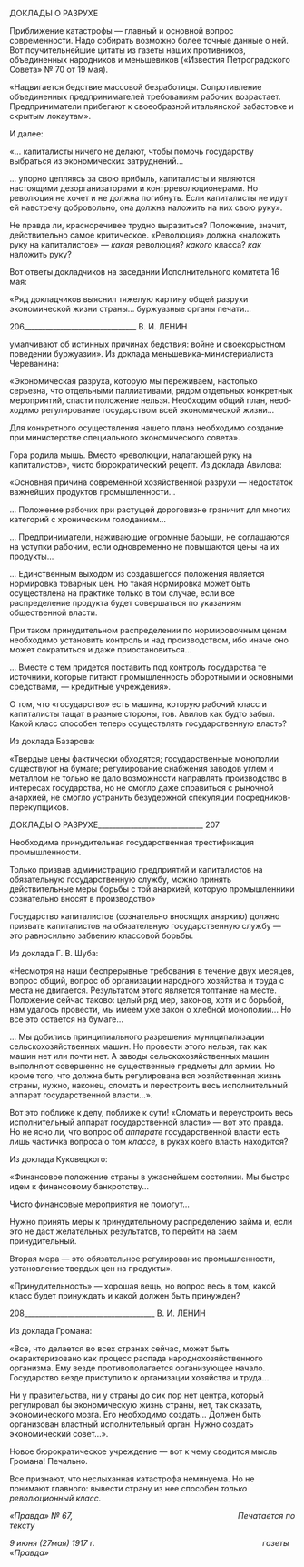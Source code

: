 ДОКЛАДЫ О РАЗРУХЕ

Приближение катастрофы — главный и основной вопрос современности. Надо со­бирать возможно более точные данные о ней. Вот поучительнейшие цитаты из газеты наших противников, объединенных народников и меньшевиков («Известия Петроград­ского Совета» № 70 от 19 мая).

«Надвигается бедствие массовой безработицы. Сопротивление объединенных предпринимателей тре­бованиям рабочих возрастает. Предприниматели прибегают к своеобразной итальянской забастовке и скрытым локаутам».

И далее:

«... капиталисты ничего не делают, чтобы помочь государству выбраться из экономических затрудне­ний...

... упорно цепляясь за свою прибыль, капиталисты и являются настоящими дезорганизаторами и контрреволюционерами. Но революция не хочет и не должна погибнуть. Если капиталисты не идут ей навстречу добровольно, она должна наложить на них свою руку».

Не правда ли, красноречивее трудно выразиться? Положение, значит, действительно самое критическое. «Революция» должна «наложить руку на капиталистов» — _какая_ революция? _какого_ класса? _как_ наложить руку?

Вот ответы докладчиков на заседании Исполнительного комитета 16 мая:

«Ряд докладчиков выяснил тяжелую картину общей разрухи экономической жизни страны... буржу­азные органы печати...

  

206_______________________________ В. И. ЛЕНИН

умалчивают об истинных причинах бедствия: войне и своекорыстном поведении буржуазии». Из доклада меньшевика-министериалиста Череванина:

«Экономическая разруха, которую мы переживаем, настолько серьезна, что отдельными паллиатива­ми, рядом отдельных конкретных мероприятий, спасти положение нельзя. Необходим общий план, необ­ходимо регулирование государством всей экономической жизни...

Для конкретного осуществления нашего плана необходимо создание при министерстве специального экономического совета».

Гора родила мышь. Вместо «революции, налагающей руку на капиталистов», чисто бюрократический рецепт. Из доклада Авилова:

«Основная причина современной хозяйственной разрухи — недостаток важнейших продуктов про­мышленности...

... Положение рабочих при растущей дороговизне граничит для многих категорий с хроническим го­лоданием...

... Предприниматели, наживающие огромные барыши, не соглашаются на уступки рабочим, если од­новременно не повышаются цены на их продукты...

... Единственным выходом из создавшегося положения является нормировка товарных цен. Но такая нормировка может быть осуществлена на практике только в том случае, если все распределение продук­та будет совершаться по указаниям общественной власти.

При таком принудительном распределении по нормировочным ценам необходимо установить кон­троль и над производством, ибо иначе оно может сократиться и даже приостановиться...

... Вместе с тем придется поставить под контроль государства те источники, которые питают про­мышленность оборотными и основными средствами, — кредитные учреждения».

О том, что «государство» есть машина, которую рабочий класс и капиталисты тащат в разные стороны, тов. Авилов как будто забыл. Какой класс способен теперь осущест­влять государственную власть?

Из доклада Базарова:

«Твердые цены фактически обходятся; государственные монополии существуют на бумаге; регули­рование снабжения заводов углем и металлом не только не дало возможности направлять производство в интересах государства, но не смогло даже справиться с рыночной анархией, не смогло устранить безу­держной спекуляции посредников-перекупщиков.

  

ДОКЛАДЫ О РАЗРУХЕ_____________________________ 207

Необходима принудительная государственная трестификация промышленности.

Только призвав администрацию предприятий и капиталистов на обязательную государственную службу, можно принять действительные меры борьбы с той анархией, которую промышленники созна­тельно вносят в производство»

Государство капиталистов (сознательно вносящих анархию) должно призвать капи­талистов на обязательную государственную службу — это равносильно забвению клас­совой борьбы.

Из доклада Г. В. Шуба:

«Несмотря на наши беспрерывные требования в течение двух месяцев, вопрос общий, вопрос об ор­ганизации народного хозяйства и труда с места не двигается. Результатом этого является топтание на месте. Положение сейчас таково: целый ряд мер, законов, хотя и с борьбой, нам удалось провести, мы имеем уже закон о хлебной монополии... Но все это остается на бумаге...

... Мы добились принципиального разрешения муниципализации сельскохозяйственных машин. Но провести этого нельзя, так как машин нет или почти нет. А заводы сельскохозяйственных машин выпол­няют совершенно не существенные предметы для армии. Но кроме того, что должна быть регулирована вся хозяйственная жизнь страны, нужно, наконец, сломать и перестроить весь исполнительный аппарат государственной власти...».

Вот это поближе к делу, поближе к сути! «Сломать и переустроить весь исполни­тельный аппарат государственной власти» — вот это правда. Но не ясно ли, что вопрос об _аппарате_ государственной власти есть лишь частичка вопроса о том _классе,_ в руках коего власть находится?

Из доклада Куковецкого:

«Финансовое положение страны в ужаснейшем состоянии. Мы быстро идем к финансовому банкрот­ству...

Чисто финансовые мероприятия не помогут...

Нужно принять меры к принудительному распределению займа и, если это не даст желательных ре­зультатов, то перейти на заем принудительный.

Вторая мера — это обязательное регулирование промышленности, установление твердых цен на про­дукты».

«Принудительность» — хорошая вещь, но вопрос весь в том, какой класс будет при­нуждать и какой должен быть принужден?

  

208____________________________________ В. И. ЛЕНИН

Из доклада Громана:

«Все, что делается во всех странах сейчас, может быть охарактеризовано как процесс распада народ­нохозяйственного организма. Ему везде противополагается организующее начало. Государство везде приступило к организации хозяйства и труда...

Ни у правительства, ни у страны до сих пор нет центра, который регулировал бы экономическую жизнь страны, нет, так сказать, экономического мозга. Его необходимо создать... Должен быть организо­ван властный исполнительный орган. Нужно создать экономический совет...».

Новое бюрократическое учреждение — вот к чему сводится мысль Громана! Пе­чально.

Все признают, что неслыханная катастрофа неминуема. Но не понимают главного: вывести страну из нее способен _только революционный класс._

_«Правда» № 67,                                                                          Печатается по тексту_

_9 июня (27мая) 1917 г.                                                                           газеты «Правда»_